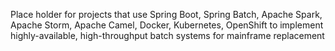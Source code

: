 Place holder for projects that use Spring Boot, Spring Batch, Apache Spark, Apache Storm, Apache Camel, Docker, Kubernetes, OpenShift to implement highly-available, high-throughput batch systems for mainframe replacement